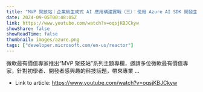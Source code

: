```yaml
---
title: "MVP 聚技站｜企業級生成式 AI 應用構建實戰（三）：使用 Azure AI SDK 開發生成式 AI 應用"
date: 2024-09-05T00:48:05Z
link: https://www.youtube.com/watch?v=oqsjKBJCkyw
showShare: false
showReadTime: false
thumbnail: images/azure.png
tags: ["developer.microsoft.com/en-us/reactor"]
---
```

微軟最有價值專家推出“MVP 聚技站”系列主題專欄，邀請多位微軟最有價值專家，針對初學者、開發者感興趣的科技話題，帶來專業 ...

- Link to article: https://www.youtube.com/watch?v=oqsjKBJCkyw